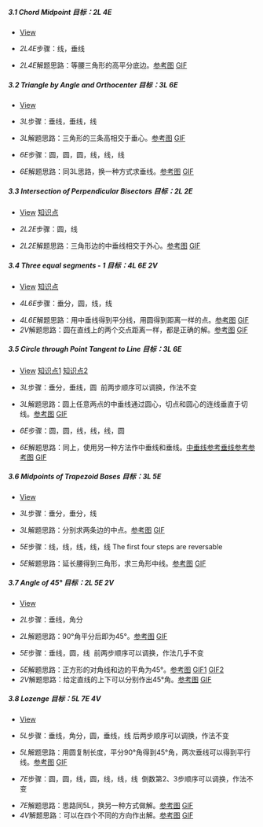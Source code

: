 ##### 3.1 Chord Midpoint *目标：2L 4E*
- [View](images/level/chord-midpoint.png) 
+ *2L4E*步骤：线，垂线
- *2L4E*解题思路：等腰三角形的高平分底边。[参考图](solved/3.1.2L4E.png) [GIF](GIF/3.1.2L4E.gif)


##### 3.2 Triangle by Angle and Orthocenter *目标：3L 6E*
- [View](images/level/a-tr-by-orthocenter.png) 
+ *3L*步骤：垂线，垂线，线
- *3L*解题思路：三角形的三条高相交于垂心。[参考图](solved/3.2.3L.png) [GIF](GIF/3.2.3L.gif)
+ *6E*步骤：圆，圆，圆，线，线，线
- *6E*解题思路：同3L思路，换一种方式求垂线。[参考图](solved/3.2.6E.png) [GIF](GIF/3.2.6E.gif)


##### 3.3 Intersection of Perpendicular Bisectors *目标：2L 2E*
- [View](images/level/a-tr-by-circumcenter.png) [知识点](images/hints/Fact-CircumCircle.png) 
+ *2L2E*步骤：圆，线
- *2L2E*解题思路：三角形边的中垂线相交于外心。[参考图](solved/3.3.2L2E.png) [GIF](GIF/3.3.2L2E.gif)


##### 3.4 Three equal segments - 1 *目标：4L 6E 2V*
- [View](images/level/a-equal-segments1.png) [知识点](images/hints/Fact-PBisect.png) 
+ *4L6E*步骤：垂分，圆，线，线
- *4L6E*解题思路：用中垂线得到平分线，用圆得到距离一样的点。[参考图](solved/3.4.4L6E.png) [GIF](GIF/3.4.4L6E.gif)
- *2V*解题思路：圆在直线上的两个交点距离一样，都是正确的解。[参考图](solved/3.4.2V.png) [GIF](GIF/3.4.2V.gif)


##### 3.5 Circle through Point Tangent to Line *目标：3L 6E*
- [View](images/level/circle-tangent-p-l.png) [知识点1](images/hints/Fact-Tangent.png) [知识点2](images/hints/Fact-PBisect.png) 
+ *3L*步骤：垂分，垂线，圆
  前两步顺序可以调换，作法不变
- *3L*解题思路：圆上任意两点的中垂线通过圆心，切点和圆心的连线垂直于切线。[参考图](solved/3.5.3L.png) [GIF](GIF/3.5.3L.gif)
+ *6E*步骤：圆，圆，线，线，线，圆
- *6E*解题思路：同上，使用另一种方法作中垂线和垂线。[中垂线参考](solved/3.5.6E.1.png)[垂线参考](solved/3.5.6E.2.png)[参考图](solved/3.5.6E.3.png) [GIF](GIF/3.5.6E.gif)


##### 3.6 Midpoints of Trapezoid Bases *目标：3L 5E*
- [View](images/level/trapezoid-cut.png) 
+ *3L*步骤：垂分，垂分，线
- *3L*解题思路：分别求两条边的中点。[参考图](solved/3.6.3L.png) [GIF](GIF/3.6.3L.gif)
+ *5E*步骤：线，线，线，线，线 The first four steps are reversable
- *5E*解题思路：延长腰得到三角形，求三角形中线。[参考图](solved/3.6.5E.png) [GIF](GIF/3.6.5E.gif)


##### 3.7 Angle of 45° *目标：2L 5E 2V*
- [View](images/level/angle45.png) 
+ *2L*步骤：垂线，角分
- *2L*解题思路：90°角平分后即为45°。[参考图](solved/3.7.2L.png) [GIF](GIF/3.7.2L.gif)
+ *5E*步骤：垂线，圆，线 
  前两步顺序可以调换，作法几乎不变
- *5E*解题思路：正方形的对角线和边的平角为45°。[参考图](solved/3.7.5E.png) [GIF1](GIF/3.7.5E_1.gif) [GIF2](GIF/3.7.5E_2.gif)
- *2V*解题思路：给定直线的上下可以分别作出45°角。[参考图](solved/3.7.2V.png) [GIF](GIF/3.7.2V.gif)


##### 3.8 Lozenge *目标：5L 7E 4V*
- [View](images/level/lozenge.png) 
+ *5L*步骤：垂线，角分，圆，垂线，线
   后两步顺序可以调换，作法不变
- *5L*解题思路：用圆复制长度，平分90°角得到45°角，两次垂线可以得到平行线。[参考图](solved/3.8.5L.png) [GIF](GIF/3.8.5L.gif)
+ *7E*步骤：圆，圆，线，圆，线，线，线
  倒数第2、3步顺序可以调换，作法不变
- *7E*解题思路：思路同5L，换另一种方式做解。[参考图](solved/3.8.7E.png) [GIF](GIF/3.8.7E.gif)
- *4V*解题思路：可以在四个不同的方向作出解。[参考图](solved/3.8.4V.png) [GIF](GIF/3.8.4V.gif)

